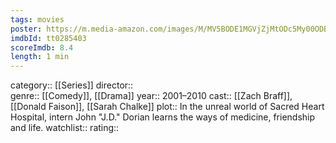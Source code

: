 ```yaml
---
tags: movies
poster: https://m.media-amazon.com/images/M/MV5BODE1MGVjZjMtODc5My00ODBjLTg0NWItMDllNTNlM2Y3ZGYyXkEyXkFqcGdeQXVyNTA4NzY1MzY@._V1_SX300.jpg
imdbId: tt0285403
scoreImdb: 8.4
length: 1 min
---
```


category:: [[Series]]
director::  
genre:: [[Comedy]], [[Drama]]
year:: 2001–2010
cast:: [[Zach Braff]], [[Donald Faison]], [[Sarah Chalke]]
plot:: In the unreal world of Sacred Heart Hospital, intern John "J.D." Dorian learns the ways of medicine, friendship and life.
watchlist::
rating::
